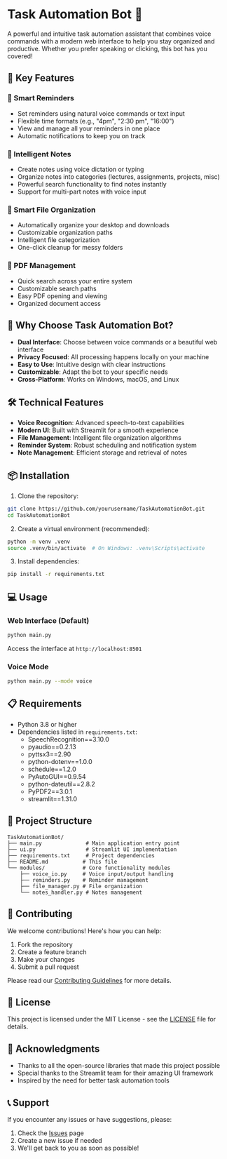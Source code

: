 # Task Automation Bot 🤖

A powerful and intuitive task automation assistant that combines voice commands with a modern web interface to help you stay organized and productive. Whether you prefer speaking or clicking, this bot has you covered!

## 🌟 Key Features

### 🎯 Smart Reminders
- Set reminders using natural voice commands or text input
- Flexible time formats (e.g., "4pm", "2:30 pm", "16:00")
- View and manage all your reminders in one place
- Automatic notifications to keep you on track

### 📝 Intelligent Notes
- Create notes using voice dictation or typing
- Organize notes into categories (lectures, assignments, projects, misc)
- Powerful search functionality to find notes instantly
- Support for multi-part notes with voice input

### 📂 Smart File Organization
- Automatically organize your desktop and downloads
- Customizable organization paths
- Intelligent file categorization
- One-click cleanup for messy folders

### 📄 PDF Management
- Quick search across your entire system
- Customizable search paths
- Easy PDF opening and viewing
- Organized document access

## 🚀 Why Choose Task Automation Bot?

- **Dual Interface**: Choose between voice commands or a beautiful web interface
- **Privacy Focused**: All processing happens locally on your machine
- **Easy to Use**: Intuitive design with clear instructions
- **Customizable**: Adapt the bot to your specific needs
- **Cross-Platform**: Works on Windows, macOS, and Linux

## 🛠️ Technical Features

- **Voice Recognition**: Advanced speech-to-text capabilities
- **Modern UI**: Built with Streamlit for a smooth experience
- **File Management**: Intelligent file organization algorithms
- **Reminder System**: Robust scheduling and notification system
- **Note Management**: Efficient storage and retrieval of notes

## 📦 Installation

1. Clone the repository:
```bash
git clone https://github.com/yourusername/TaskAutomationBot.git
cd TaskAutomationBot
```

2. Create a virtual environment (recommended):
```bash
python -m venv .venv
source .venv/bin/activate  # On Windows: .venv\Scripts\activate
```

3. Install dependencies:
```bash
pip install -r requirements.txt
```

## 💻 Usage

### Web Interface (Default)
```bash
python main.py
```
Access the interface at `http://localhost:8501`

### Voice Mode
```bash
python main.py --mode voice
```

## 📋 Requirements

- Python 3.8 or higher
- Dependencies listed in `requirements.txt`:
  - SpeechRecognition==3.10.0
  - pyaudio==0.2.13
  - pyttsx3==2.90
  - python-dotenv==1.0.0
  - schedule==1.2.0
  - PyAutoGUI==0.9.54
  - python-dateutil==2.8.2
  - PyPDF2==3.0.1
  - streamlit==1.31.0

## 📁 Project Structure

```
TaskAutomationBot/
├── main.py              # Main application entry point
├── ui.py                # Streamlit UI implementation
├── requirements.txt     # Project dependencies
├── README.md           # This file
└── modules/            # Core functionality modules
    ├── voice_io.py     # Voice input/output handling
    ├── reminders.py    # Reminder management
    ├── file_manager.py # File organization
    └── notes_handler.py # Notes management
```

## 🤝 Contributing

We welcome contributions! Here's how you can help:
1. Fork the repository
2. Create a feature branch
3. Make your changes
4. Submit a pull request

Please read our [Contributing Guidelines](CONTRIBUTING.md) for more details.

## 📄 License

This project is licensed under the MIT License - see the [LICENSE](LICENSE) file for details.

## 🙏 Acknowledgments

- Thanks to all the open-source libraries that made this project possible
- Special thanks to the Streamlit team for their amazing UI framework
- Inspired by the need for better task automation tools

## 📞 Support

If you encounter any issues or have suggestions, please:
1. Check the [Issues](https://github.com/yourusername/TaskAutomationBot/issues) page
2. Create a new issue if needed
3. We'll get back to you as soon as possible! 
